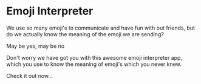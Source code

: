 # Emoji Interpreter

We use so many emoji's to communicate and have fun with out friends, but do we actually know the meaning of the emoji we are sending?

May be yes, may be no

Don't worry we have got you with this awesome emoji interpreter app, which you use to know the meaning of emoji's which you never knew.

Check it out now...
